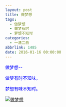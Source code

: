 ```yaml
---
layout: post
title: 做梦想
tags:
  - 做梦想
  - 做梦有时
  - 梦想不知时
categories:
  - 一清二白
abbrlink: 1485
date: 2016-01-16 00:00:00
---
```


<!-- build time:Sat Jun 23 2018 12:05:15 GMT+0800 (中国标准时间) -->

<span style="color:#00f">做梦想--</span>

<span style="color:#00f">做梦有时不知味，</span>

<span style="color:#00f">梦想有味不知时。</span>

<span style="color:#00f">[![做梦想](http://image.bmqy.net/uploads/2016/01/2016011615040432-169x300.png)](http://www.bmqy.net/uploads/2016/01/2016011615040432.png)</span>
<!-- rebuild by neat -->